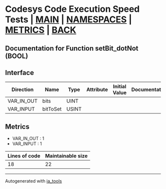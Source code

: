 # Codesys Code Execution Speed Tests | [MAIN] | [NAMESPACES] | [METRICS] | [BACK]  

## Documentation for Function setBit_dotNot (BOOL)  

## Interface  

| Direction | Name | Type | Attribute | Initial Value | Documentation |
| --------- | ---- | ---- | --------- | ------------- | ------------- |
| VAR_IN_OUT | bits | UINT |  |  |  |  
| VAR_INPUT | bitToSet | USINT |  |  |  |  


## Metrics  

- VAR_IN_OUT : 1
- VAR_INPUT : 1

| Lines of code | Maintainable size |
| ------------- | ----------------- |
| 18 | 22 |

---
Autogenerated with [ia_tools](https://github.com/tkucic/ia_tools)  

[MAIN]: ../../../../index.md
[NAMESPACES]: ../../nsList.md
[METRICS]: ../../../metrics.md
[BACK]: ../nsMain.md
